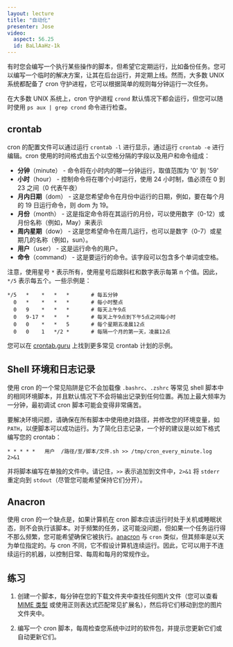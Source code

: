 ```yaml
---
layout: lecture
title: "自动化"
presenter: Jose
video:
  aspect: 56.25
  id: BaLlAaHz-1k
---
```


有时您会编写一个执行某些操作的脚本，但希望它定期运行，比如备份任务。您可以编写一个临时的解决方案，让其在后台运行，并定期上线。然而，大多数 UNIX 系统都配备了 cron 守护进程，它可以根据简单的规则每分钟运行一次任务。

在大多数 UNIX 系统上，cron 守护进程 `crond` 默认情况下都会运行，但您可以随时使用 `ps aux | grep crond` 命令进行检查。

## crontab

cron 的配置文件可以通过运行 `crontab -l` 进行显示，通过运行 `crontab -e` 进行编辑。cron 使用的时间格式由五个以空格分隔的字段以及用户和命令组成：

- **分钟**（minute） - 命令将在小时内的哪一分钟运行，取值范围为 '0' 到 '59'
- **小时**（hour） - 控制命令将在哪个小时运行，使用 24 小时制，值必须在 0 到 23 之间（0 代表午夜）
- **月内日期**（dom） - 这是您希望命令在月份中运行的日期，例如，要在每个月的 19 日运行命令，则 dom 为 19。
- **月份**（month） - 这是指定命令将在其运行的月份，可以使用数字（0-12）或月份名称（例如，May）来表示
- **周内星期**（dow） - 这是您希望命令在周几运行，也可以是数字（0-7）或星期几的名称（例如，sun）。
- **用户**（user） - 这是运行命令的用户。
- **命令**（command） - 这是要运行的命令。该字段可以包含多个单词或空格。

注意，使用星号 `*` 表示所有，使用星号后跟斜杠和数字表示每第 n 个值。因此，`*/5` 表示每五个。一些示例是：

```shell
*/5   *    *   *   *       # 每五分钟
  0   *    *   *   *       # 每小时整点
  0   9    *   *   *       # 每天上午9点
  0   9-17 *   *   *       # 每天上午9点到下午5点之间每小时
  0   0    *   *   5       # 每个星期五凌晨12点
  0   0    1   */2 *       # 每隔一个月的第一天，凌晨12点

```

您可以在 [crontab.guru](https://crontab.guru/examples.html) 上找到更多常见 crontab 计划的示例。

## Shell 环境和日志记录

使用 cron 的一个常见陷阱是它不会加载像 `.bashrc`、`.zshrc` 等常见 shell 脚本中的相同环境脚本，并且默认情况下不会将输出记录到任何位置。再加上最大频率为一分钟，最初调试 cron 脚本可能会变得非常痛苦。

要解决环境问题，请确保在所有脚本中使用绝对路径，并修改您的环境变量，如 `PATH`，以便脚本可以成功运行。为了简化日志记录，一个好的建议是以如下格式编写您的 crontab：

```shell
* * * * *   用户  /路径/至/脚本/文件.sh >> /tmp/cron_every_minute.log 2>&1
```

并将脚本编写在单独的文件中。请记住，`>>` 表示追加到文件中，`2>&1` 将 `stderr` 重定向到 `stdout`（尽管您可能希望保持它们分开）。

## Anacron

使用 cron 的一个缺点是，如果计算机在 cron 脚本应该运行时处于关机或睡眠状态，则不会执行该脚本。对于频繁的任务，这可能没问题，但如果一个任务运行得不那么频繁，您可能希望确保它被执行。[anacron](https://linux.die.net/man/8/anacron) 与 `cron` 类似，但其频率是以天为单位指定的。与 cron 不同，它不假设计算机连续运行。因此，它可以用于不连续运行的机器，以控制日常、每周和每月的常规作业。

## 练习

1. 创建一个脚本，每分钟在您的下载文件夹中查找任何图片文件（您可以查看 [MIME 类型](https://developer.mozilla.org/en-US/docs/Web/HTTP/Basics_of_HTTP/MIME_types) 或使用正则表达式匹配常见扩展名），然后将它们移动到您的图片文件夹中。

1. 编写一个 cron 脚本，每周检查您系统中过时的软件包，并提示您更新它们或自动更新它们。

<!--
{% comment %}

- [fswatch](https://github.com/emcrisostomo/fswatch)
- 图形化界面自动化 (pyautogui) [Automating the boring stuff Chapter 18](https://automatetheboringstuff.com/chapter18/)
- Ansible/puppet/chef

- https://xkcd.com/1205/
- https://xkcd.com/1319/

{% endcomment %} -->
